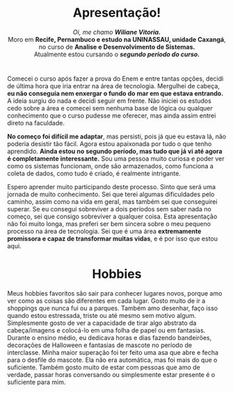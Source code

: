 <div align=center>

# Apresentação!
*Oi, me chamo **Wiliane Vitoria.***
<br>
Moro em **Recife, Pernambuco e estudo na UNINASSAU, unidade Caxangá**, no curso de **Analise e Desenvolvimento de Sistemas.**
<br>
Atualmente estou cursando o ***segundo periodo do curso.***
</div>

#

Comecei o curso após fazer a prova do Enem e entre tantas opções, decidi de última hora que iria entrar na área de tecnologia. Mergulhei de cabeça, **eu não conseguia nem enxergar o fundo do mar em que estava entrando.** A ideia surgiu do nada e decidi seguir em frente. Não iniciei os estudos cedo sobre a área e comecei sem nenhuma base de lógica ou qualquer conhecimento que o curso pudesse me oferecer, mas ainda assim entrei direto na faculdade. 
<br>

**No começo foi difícil me adaptar**, mas persisti, pois já que eu estava lá, não poderia desistir tão fácil. Agora estou apaixonada por tudo o que tenho aprendido. **Ainda estou no segundo período, mas tudo que já vi até agora é completamente interessante.** Sou uma pessoa muito curiosa e poder ver como os sistemas funcionam, onde são armazenados, como funciona a coleta de dados, como tudo é criado, é realmente intrigante.
<br>

Espero aprender muito participando deste processo. Sinto que será uma jornada de muito conhecimento. Sei que terei algumas dificuldades pelo caminho, assim como na vida em geral, mas também sei que conseguirei superar. Se eu consegui sobreviver a dois períodos sem saber nada no começo, sei que consigo sobreviver a qualquer coisa. Esta apresentação não foi muito longa, mas preferi ser bem sincera sobre o meu pequeno processo na área de tecnologia. Sei que é uma área **extremamente promissora e capaz de transformar muitas vidas**, e é por isso que estou aqui.

#

<div align=center>

# Hobbies
</div>
Meus hobbies favoritos são sair para conhecer lugares novos, porque amo ver como as coisas são diferentes em cada lugar. Gosto muito de ir a shoppings que nunca fui ou a parques. Também amo desenhar, faço isso quando estou estressada, triste ou até mesmo sem motivo algum. Simplesmente gosto de ver a capacidade de tirar algo abstrato da cabeça/imagens e colocá-lo em uma folha de papel ou em fantasias. Durante o ensino médio, eu dedicava horas e dias fazendo bandeirões, decorações de Halloween e fantasias de mascote no período de interclasse. Minha maior superação foi ter feito uma asa que abre e fecha para o desfile do mascote. Ela não era automática, mas foi mais do que o suficiente. Também gosto muito de estar com pessoas que amo de verdade, passar horas conversando ou simplesmente estar presente é o suficiente para mim.
 